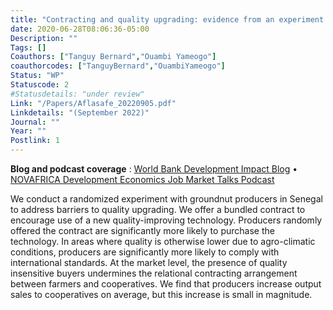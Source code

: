 ```yaml
---
title: "Contracting and quality upgrading: evidence from an experiment in Senegal"
date: 2020-06-28T08:06:36-05:00
Description: ""
Tags: []
Coauthors: ["Tanguy Bernard","Ouambi Yameogo"]
coauthorcodes: ["TanguyBernard","OuambiYameogo"]
Status: "WP"
Statuscode: 2
#Statusdetails: "under review"
Link: "/Papers/Aflasafe_20220905.pdf"
Linkdetails: "(September 2022)"
Journal: ""
Year: ""
Postlink: 1
---
```

**Blog and podcast coverage** : [World Bank Development Impact Blog](https://blogs.worldbank.org/impactevaluations/cracking-open-new-markets-contract-helps-farmers-senegal-meet-export-quality) &#8226;  [NOVAFRICA Development Economics Job Market Talks Podcast](https://novafrica.org/novafrica-development-economics-job-market-talks/)

We conduct a randomized experiment with groundnut producers in Senegal to address barriers to quality upgrading. We offer a bundled contract to encourage use of a new quality-improving technology.
Producers randomly offered the contract are significantly more likely to purchase the technology. In areas where quality is otherwise lower due to agro-climatic conditions, producers are significantly more likely to comply with international standards.
At the market level, the presence of quality insensitive buyers undermines the relational contracting arrangement between farmers and cooperatives.
We find that producers increase output sales to cooperatives on average, but this increase is small in magnitude. 